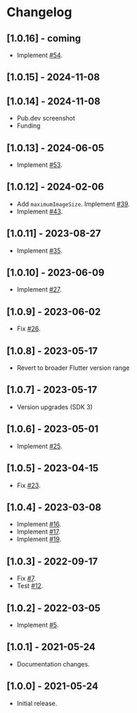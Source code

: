 # Changelog

## [1.0.16] - coming

* Implement [#54](https://github.com/deakjahn/crop_image/issues/54).

## [1.0.15] - 2024-11-08
## [1.0.14] - 2024-11-08

* Pub.dev screenshot
* Funding

## [1.0.13] - 2024-06-05

* Implement [#53](https://github.com/deakjahn/crop_image/pull/53).

## [1.0.12] - 2024-02-06

* Add `maximumImageSize`. Implement [#39](https://github.com/deakjahn/crop_image/issues/39).
* Implement [#43](https://github.com/deakjahn/crop_image/issues/43).

## [1.0.11] - 2023-08-27

* Implement [#35](https://github.com/deakjahn/crop_image/issues/35).

## [1.0.10] - 2023-06-09

* Implement [#27](https://github.com/deakjahn/crop_image/pull/27).

## [1.0.9] - 2023-06-02

* Fix [#26](https://github.com/deakjahn/crop_image/issues/26).

## [1.0.8] - 2023-05-17

* Revert to broader Flutter version range

## [1.0.7] - 2023-05-17

* Version upgrades (SDK 3)
 
## [1.0.6] - 2023-05-01

* Implement [#25](https://github.com/deakjahn/crop_image/pull/25).

## [1.0.5] - 2023-04-15

* Fix [#23](https://github.com/deakjahn/crop_image/issues/23).

## [1.0.4] - 2023-03-08

* Implement [#16](https://github.com/deakjahn/crop_image/pull/16).
* Implement [#17](https://github.com/deakjahn/crop_image/pull/17).
* Implement [#19](https://github.com/deakjahn/crop_image/pull/19).

## [1.0.3] - 2022-09-17

* Fix [#7](https://github.com/deakjahn/crop_image/issues/7).
* Test [#12](https://github.com/deakjahn/crop_image/issues/12).

## [1.0.2] - 2022-03-05

* Implement [#5](https://github.com/deakjahn/crop_image/pull/5).

## [1.0.1] - 2021-05-24

* Documentation changes.

## [1.0.0] - 2021-05-24

* Initial release.